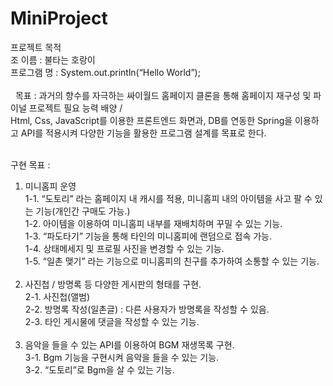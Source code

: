 # MiniProject

프로젝트 목적
<br>
조 이름 : 불타는 호랑이
<br>
프로그램 명 : System.out.println(“Hello World”);
<br><br>
 
목표 : 과거의 향수를 자극하는 싸이월드 홈페이지 클론을 통해 홈페이지 재구성 및 파이널 프로젝트 필요 능력 배양 /
<br>
Html, Css, JavaScript를 이용한 프론트엔드 화면과, DB를 연동한 Spring을 이용하고 API를 적용시켜 다양한 기능을 활용한 프로그램 설계를 목표로 한다.
<br>
<br>

구현 목표 :
<br>
1) 미니홈피 운영 
	<br>1-1. “도토리” 라는 홈페이지 내 캐시를 적용, 미니홈피 내의 아이템을 사고 팔 수 있는 기능(개인간 구매도 가능.)
	<br>1-2. 아이템을 이용하여 미니홈피 내부를 재배치하며 꾸밀 수 있는 기능.
	<br>1-3. “파도타기” 기능을 통해 타인의 미니홈피에 랜덤으로 접속 가능.
	<br>1-4. 상태메세지 및 프로필 사진을 변경할 수 있는 기능.
	<br>1-5. “일촌 맺기” 라는 기능으로 미니홈피의 친구를 추가하여 소통할 수 있는 기능.<br><br>
2) 사진첩 / 방명록 등 다양한 게시판의 형태를 구현.
	<br>2-1. 사진첩(앨범)
	<br>2-2. 방명록 작성(일촌글) : 다른 사용자가 방명록을 작성할 수 있음.
	<br>2-3. 타인 게시물에 댓글을 작성할 수 있는 기능.<br><br>
3) 음악을 들을 수 있는 API를 이용하여 BGM 재생목록 구현.
	<br>3-1. Bgm 기능을 구현시켜 음악을 들을 수 있는 기능.
	<br>3-2. “도토리”로 Bgm을 살 수 있는 기능.
